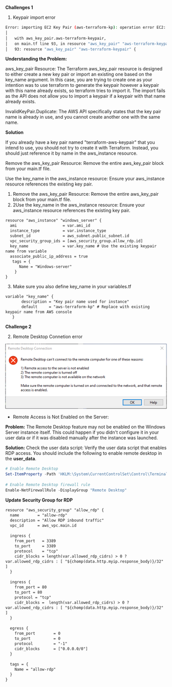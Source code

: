 **Challenges 1**

1. Keypair import error

```bash
Error: importing EC2 Key Pair (aws-terraform-kp): operation error EC2: ImportKeyPair, https response error StatusCode: 400, RequestID: d533a85c-375a-4a62-a160-8d216720b6e7, api error InvalidKeyPair.Duplicate: The keypair already exists
│
│   with aws_key_pair.aws-terraform-keypair,
│   on main.tf line 93, in resource "aws_key_pair" "aws-terraform-keypair":
│   93: resource "aws_key_pair" "aws-terraform-keypair" {
```
**Understanding the Problem:**

aws_key_pair Resource: The Terraform aws_key_pair resource is designed to either create a new key pair or import an existing one based on the key_name argument. In this case, you are trying to create one as your intention was to use terraform to generate the keypair however a keypair with this name already exists, so terraform tries to import it. The import fails as the API does not allow you to import a keypair if a keypair with that name already exists.

InvalidKeyPair.Duplicate: The AWS API specifically states that the key pair name is already in use, and you cannot create another one with the same name.

**Solution**

If you already have a key pair named "terraform-aws-keypair" that you intend to use, you should not try to create it with Terraform. Instead, you should just reference it by name in the aws_instance resource.

Remove the aws_key_pair Resource: Remove the entire aws_key_pair block from your main.tf file.

Use the key_name in the aws_instance resource: Ensure your aws_instance resource references the existing key pair.

1. Remove the aws_key_pair Resource: Remove the entire aws_key_pair block from your main.tf file.
2. 2Use the key_name in the aws_instance resource: Ensure your aws_instance resource references the existing key pair.

```hcl
resource "aws_instance" "windows_server" {
  ami                    = var.ami_id
  instance_type          = var.instance_type
  subnet_id              = aws_subnet.public_subnet.id
  vpc_security_group_ids = [aws_security_group.allow_rdp.id]
  key_name               = var.key_name # Use the existing keypair name from variable
  associate_public_ip_address = true
   tags = {
      Name = "Windows-server"
    }
}
```

3. Make sure you also define key_name in your variables.tf

```hcl
variable "key_name" {
       description = "Key pair name used for instance"
       default     = "aws-terraform-kp" # Replace with existing keypair name from AWS console
   }
```

**Challenge 2**

2. Remote Desktop Connetion error

![Remote Desktop Connection](./images/remote-desktop-error.PNG)

- Remote Access is Not Enabled on the Server:

**Problem:** The Remote Desktop feature may not be enabled on the Windows Server instance itself. This could happen if you didn't configure it in your user data or if it was disabled manually after the instance was launched.

**Solution:**
Check the user data script: Verify the user data script that enables RDP access. You should include the following to enable remote desktop in the **user_data**.

```ps1
# Enable Remote Desktop
Set-ItemProperty -Path 'HKLM:\System\CurrentControlSet\Control\Terminal Server' -name "fDenyTSConnections" -value 0

# Enable Remote Desktop firewall rule
Enable-NetFirewallRule -DisplayGroup "Remote Desktop"
```

**Update Security Group for RDP**

```hcl
resource "aws_security_group" "allow_rdp" {
  name        = "allow-rdp"
  description = "Allow RDP inbound traffic"
  vpc_id      = aws_vpc.main.id

  ingress {
    from_port   = 3389
    to_port     = 3389
    protocol    = "tcp"
    cidr_blocks = length(var.allowed_rdp_cidrs) > 0 ? var.allowed_rdp_cidrs : [ "${chomp(data.http.myip.response_body)}/32" ]
  }

  ingress {
    from_port = 80
    to_port = 80
    protocol = "tcp"
    cidr_blocks =  length(var.allowed_rdp_cidrs) > 0 ? var.allowed_rdp_cidrs : [ "${chomp(data.http.myip.response_body)}/32" ]
  }

  egress {
    from_port        = 0
    to_port          = 0
    protocol         = "-1"
    cidr_blocks      = ["0.0.0.0/0"]
  }

  tags = {
    Name = "allow-rdp"
  }
}

```
